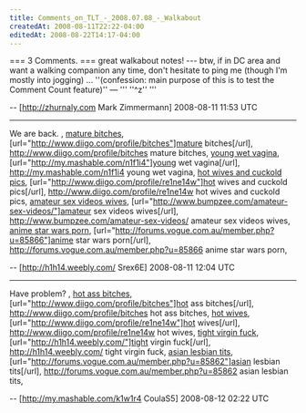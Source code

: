 ```yaml
---
title: Comments_on_TLT_-_2008.07.08_-_Walkabout
createdAt: 2008-08-11T22:22-04:00
editedAt: 2008-08-22T14:17-04:00
---
```


=== 3 Comments. ===
great walkabout notes! --- btw, if in DC area and want a walking companion any time, don't hesitate to ping me (though I'm mostly into jogging) ... ''(confession: main purpose of this is to test the Comment Count feature)'' &mdash; ''' ''^z'' '''

-- [http://zhurnaly.com Mark Zimmermann] 2008-08-11 11:53 UTC


----

We are back. , <a href="http://www.diigo.com/profile/bitches">mature bitches</a>, [url="http://www.diigo.com/profile/bitches"]mature bitches[/url], http://www.diigo.com/profile/bitches mature bitches, <a href="http://my.mashable.com/n1f1i4">young wet vagina</a>, [url="http://my.mashable.com/n1f1i4"]young wet vagina[/url], http://my.mashable.com/n1f1i4 young wet vagina, <a href="http://www.diigo.com/profile/re1ne14w">hot wives and cuckold pics</a>, [url="http://www.diigo.com/profile/re1ne14w"]hot wives and cuckold pics[/url], http://www.diigo.com/profile/re1ne14w hot wives and cuckold pics, <a href="http://www.bumpzee.com/amateur-sex-videos/">amateur sex videos wives</a>, [url="http://www.bumpzee.com/amateur-sex-videos/"]amateur sex videos wives[/url], http://www.bumpzee.com/amateur-sex-videos/ amateur sex videos wives, <a href="http://forums.vogue.com.au/member.php?u=85866">anime star wars porn</a>, [url="http://forums.vogue.com.au/member.php?u=85866"]anime star wars porn[/url], http://forums.vogue.com.au/member.php?u=85866 anime star wars porn,

-- [http://h1h14.weebly.com/ Srex6E] 2008-08-11 12:04 UTC


----

Have problem? , <a href="http://www.diigo.com/profile/bitches">hot ass bitches</a>, [url="http://www.diigo.com/profile/bitches"]hot ass bitches[/url], http://www.diigo.com/profile/bitches hot ass bitches, <a href="http://www.diigo.com/profile/re1ne14w">hot wives</a>, [url="http://www.diigo.com/profile/re1ne14w"]hot wives[/url], http://www.diigo.com/profile/re1ne14w hot wives, <a href="http://h1h14.weebly.com/">tight virgin fuck</a>, [url="http://h1h14.weebly.com/"]tight virgin fuck[/url], http://h1h14.weebly.com/ tight virgin fuck, <a href="http://forums.vogue.com.au/member.php?u=85862">asian lesbian tits</a>, [url="http://forums.vogue.com.au/member.php?u=85862"]asian lesbian tits[/url], http://forums.vogue.com.au/member.php?u=85862 asian lesbian tits,

-- [http://my.mashable.com/k1w1r4 CoulaS5] 2008-08-12 02:22 UTC


